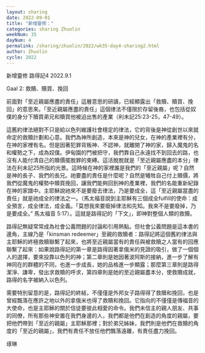 ```yaml
---
layout: sharing
date: 2022-09-01
title: "新增靈修："
categories: sharing Zhuolin
weekNum: 35
dayNum: 4
permalink: /sharing/zhuolin/2022/wk35-day4-sharing2.html
author: Zhuolin
cycle: 2022
---  
```

新增靈修 路得記4
2022.9.1

Gaal 2: 救贖、贖買、挽回

前面對「至近親屬應盡的責任」這層意思的研讀，已經顯露出「救贖、贖買、挽回」的意思來。「至近親屬應盡的責任」這個律法不僅限於存留後裔，也包括從奴僕的身分下贖買弟兄和贖買他被迫出售的產業（利未記25:23-25，47-49）。

這舊約律法絕對不只是給以色列維護社會穩定的律法，它的背後是神從創世以來就命定的救贖計劃和心意。我們為神所創造，本來是神的兒女，在神的產業裡有分，在神的家裡有名。但是因著犯罪背叛神、不認神，就離開了神的家，歸入魔鬼的名和權勢之下，成為奴僕。伊甸園的門被把守，我們靠自己永遠找不到回去的路，也沒有人能付清自己的贖價擺脫罪的束縛。這活脫脫就是「至近親屬應盡的本分」律法在利未記25所指的光景。這時候在神的家裡誰是我們的「至近親屬」呢？自然是神的長子、我們的長兄。祂要盡的責任是什麼呢？自然是犧牲自己付上贖價，將我們從魔鬼的權勢中贖買挽回，讓我們能夠回到神的產業裡，我們的名能重新紀錄在神的家譜中。主耶穌說祂來不是要廢去律法，乃是要成全，這「至近親屬當盡的責任」就是祂成全的律法之一。（馬太福音說到主耶穌有三個成全fulfill的使命：成全預言，成全律法，成全義。「莫想我來要廢掉律法和先知。我來不是要廢掉，乃是要成全。” ‭‭馬太福音‬ ‭5:17‬）。這就是路得記的「下文」，即神對整個人類的救贖。

路得記無疑常常成為社會公義問題的討論和引用熱點。但社會公義問題是這本書的邊角，主線乃是「kinsman redeemer」至親的救贖者：路得記將這個舊約律法與主耶穌的終極救贖聯繫了起來，也將至近親屬當有的責任與被救贖之人當有的回應聯繫了起來：如果說路得記的第一章是路得因著拿俄米的見證的吸引，做了一個個人的選擇，要來投靠以色列的神；第二章則是她因著波阿斯的接納，進一步了解有神同在的群體的不同，也進一步成長，她的品格進一步顯露；那麼第三章則是路得潔淨、謙卑，發出求救贖的呼求，第四章則是她的至近親屬盡本分，使救贖成就，路得的名字被納入以色列。

需要特別留意的是，路得記的終結，不僅僅是外邦女子路得得了救贖和挽回，也是曾經飄落在應許之地以外的拿俄米也得了救贖和挽回。它指向的不僅僅是傳福音的大使命，也是主耶穌的關於信徒要彼此相愛的命令。我們未信主的親人朋友、共事的同僚，所有那些神安置在我們身邊的人，我們都是他們在創造的角度的親屬，要把他們帶到「至近的親屬」主耶穌那裡；對於弟兄姊妹，我們則是他們在救贖的角度的「至近的親屬」，我們有責任不放任他們飄落遠離，有責任盡力挽回。

琢琳





